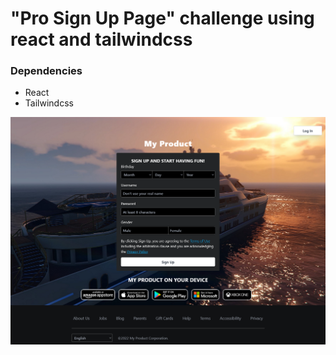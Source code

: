 # "Pro Sign Up Page" challenge using react and tailwindcss

### Dependencies

- React
- Tailwindcss

![desktop-preview](https://github.com/abdelrazek-alaa/pro-sign-up-page/blob/0a8147f0799f08f6629054d666617e25e1e98d98/desktop-preview.png)
